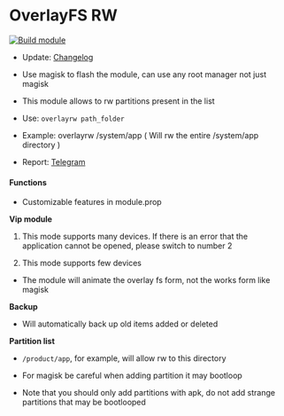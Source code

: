 # OverlayFS RW

[![Build module](https://github.com/Zenlua/Overlayfs/actions/workflows/build.yml/badge.svg)](https://github.com/Zenlua/Overlayfs/actions/workflows/build.yml)

+ Update: [Changelog](./module/log.md)

+ Use magisk to flash the module, can use any root manager not just magisk

+ This module allows to rw partitions present in the list

+ Use: `overlayrw path_folder`

+ Example: overlayrw /system/app ( Will rw the entire /system/app directory )

+ Report: [Telegram](https://t.me/toolmod)

#### Functions

+ Customizable features in module.prop

**Vip module**

1. This mode supports many devices. If there is an error that the application cannot be opened, please switch to number 2

2. This mode supports few devices

+ The module will animate the overlay fs form, not the works form like magisk

**Backup**

+ Will automatically back up old items added or deleted

**Partition list**

+ `/product/app`, for example, will allow rw to this directory

+ For magisk be careful when adding partition it may bootloop

+ Note that you should only add partitions with apk, do not add strange partitions that may be bootlooped



